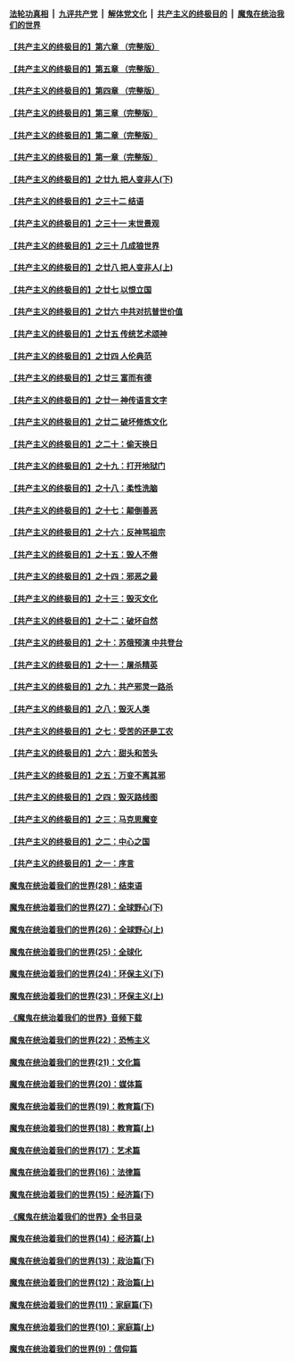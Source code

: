 

####  [法轮功真相](../../../../basic/blob/master/README.md?t=07060302) &nbsp;|&nbsp; [九评共产党](../../../../9ping.md/blob/master/README.md?t=07060302) &nbsp;|&nbsp; [解体党文化](../../../../jtdwh.md/blob/master/README.md?t=07060302)  &nbsp;|&nbsp; [共产主义的终极目的](../../../../gczydzjmd.md/blob/master/README.md?t=07060302) &nbsp;|&nbsp; [魔鬼在统治我们的世界](../../../../mgztzwmdsj.md/blob/master/README.md?t=07060302) 

#### [【共产主义的终极目的】第六章 （完整版）](../pages/nsc422/n11428913.md?t=07060302) 

#### [【共产主义的终极目的】第五章 （完整版）](../pages/nsc422/n11428912.md?t=07060302) 

#### [【共产主义的终极目的】第四章 （完整版）](../pages/nsc422/n11428907.md?t=07060302) 

#### [【共产主义的终极目的】第三章（完整版）](../pages/nsc422/n11428848.md?t=07060302) 

#### [【共产主义的终极目的】第二章（完整版）](../pages/nsc422/n11428831.md?t=07060302) 

#### [【共产主义的终极目的】第一章（完整版）](../pages/nsc422/n11417651.md?t=07060302) 

#### [【共产主义的终极目的】之廿九 把人变非人(下)](../pages/nsc422/n11344140.md?t=07060302) 

#### [【共产主义的终极目的】之三十二 结语](../pages/nsc422/n11360535.md?t=07060302) 

#### [【共产主义的终极目的】之三十一 末世景观](../pages/nsc422/n11351129.md?t=07060302) 

#### [【共产主义的终极目的】之三十 几成狼世界](../pages/nsc422/n11348280.md?t=07060302) 

#### [【共产主义的终极目的】之廿八 把人变非人(上)](../pages/nsc422/n11340492.md?t=07060302) 

#### [【共产主义的终极目的】之廿七 以恨立国](../pages/nsc422/n11336944.md?t=07060302) 

#### [【共产主义的终极目的】之廿六 中共对抗普世价值](../pages/nsc422/n11324785.md?t=07060302) 

#### [【共产主义的终极目的】之廿五 传统艺术颂神](../pages/nsc422/n11296396.md?t=07060302) 

#### [【共产主义的终极目的】之廿四 人伦典范](../pages/nsc422/n11296397.md?t=07060302) 

#### [【共产主义的终极目的】之廿三 富而有德](../pages/nsc422/n11283598.md?t=07060302) 

#### [【共产主义的终极目的】之廿一 神传语言文字](../pages/nsc422/n11263265.md?t=07060302) 

#### [【共产主义的终极目的】之廿二 破坏修炼文化](../pages/nsc422/n11245728.md?t=07060302) 

#### [【共产主义的终极目的】之二十：偷天换日](../pages/nsc422/n11238846.md?t=07060302) 

#### [【共产主义的终极目的】之十九：打开地狱门](../pages/nsc422/n11206376.md?t=07060302) 

#### [【共产主义的终极目的】之十八：柔性洗脑](../pages/nsc422/n11199994.md?t=07060302) 

#### [【共产主义的终极目的】之十七：颠倒善恶](../pages/nsc422/n11179782.md?t=07060302) 

#### [【共产主义的终极目的】之十六：反神骂祖宗](../pages/nsc422/n11166798.md?t=07060302) 

#### [【共产主义的终极目的】之十五：毁人不倦](../pages/nsc422/n11166792.md?t=07060302) 

#### [【共产主义的终极目的】之十四：邪恶之最](../pages/nsc422/n11150249.md?t=07060302) 

#### [【共产主义的终极目的】之十三：毁灭文化](../pages/nsc422/n11135227.md?t=07060302) 

#### [【共产主义的终极目的】之十二：破坏自然](../pages/nsc422/n11135214.md?t=07060302) 

#### [【共产主义的终极目的】之十：苏俄预演 中共登台](../pages/nsc422/n11118424.md?t=07060302) 

#### [【共产主义的终极目的】之十一：屠杀精英](../pages/nsc422/n11118442.md?t=07060302) 

#### [【共产主义的终极目的】之九：共产邪灵一路杀](../pages/nsc422/n11114139.md?t=07060302) 

#### [【共产主义的终极目的】之八：毁灭人类](../pages/nsc422/n11108503.md?t=07060302) 

#### [【共产主义的终极目的】之七：受苦的还是工农](../pages/nsc422/n11101809.md?t=07060302) 

#### [【共产主义的终极目的】之六：甜头和苦头](../pages/nsc422/n11096971.md?t=07060302) 

#### [【共产主义的终极目的】之五：万变不离其邪](../pages/nsc422/n11091285.md?t=07060302) 

#### [【共产主义的终极目的】之四：毁灭路线图](../pages/nsc422/n11086284.md?t=07060302) 

#### [【共产主义的终极目的】之三：马克思魔变](../pages/nsc422/n11061941.md?t=07060302) 

#### [【共产主义的终极目的】之二：中心之国](../pages/nsc422/n11047728.md?t=07060302) 

#### [【共产主义的终极目的】之一：序言](../pages/nsc422/n11086077.md?t=07060302) 

#### [魔鬼在统治着我们的世界(28)：结束语](../pages/nsc422/n10936246.md?t=07060302) 

#### [魔鬼在统治着我们的世界(27)：全球野心(下)](../pages/nsc422/n10928319.md?t=07060302) 

#### [魔鬼在统治着我们的世界(26)：全球野心(上)](../pages/nsc422/n10900318.md?t=07060302) 

#### [魔鬼在统治着我们的世界(25)：全球化](../pages/nsc422/n10788205.md?t=07060302) 

#### [魔鬼在统治着我们的世界(24)：环保主义(下)](../pages/nsc422/n10695307.md?t=07060302) 

#### [魔鬼在统治着我们的世界(23)：环保主义(上)](../pages/nsc422/n10688613.md?t=07060302) 

#### [《魔鬼在统治着我们的世界》音频下载](../pages/nsc422/n10635553.md?t=07060302) 

#### [魔鬼在统治着我们的世界(22)：恐怖主义](../pages/nsc422/n10614727.md?t=07060302) 

#### [魔鬼在统治着我们的世界(21)：文化篇](../pages/nsc422/n10597706.md?t=07060302) 

#### [魔鬼在统治着我们的世界(20)：媒体篇](../pages/nsc422/n10586579.md?t=07060302) 

#### [魔鬼在统治着我们的世界(19)：教育篇(下)](../pages/nsc422/n10564808.md?t=07060302) 

#### [魔鬼在统治着我们的世界(18)：教育篇(上)](../pages/nsc422/n10526970.md?t=07060302) 

#### [魔鬼在统治着我们的世界(17)：艺术篇](../pages/nsc422/n10499093.md?t=07060302) 

#### [魔鬼在统治着我们的世界(16)：法律篇](../pages/nsc422/n10485969.md?t=07060302) 

#### [魔鬼在统治着我们的世界(15)：经济篇(下)](../pages/nsc422/n10469975.md?t=07060302) 

#### [《魔鬼在统治着我们的世界》全书目录](../pages/nsc422/n10464261.md?t=07060302) 

#### [魔鬼在统治着我们的世界(14)：经济篇(上)](../pages/nsc422/n10457370.md?t=07060302) 

#### [魔鬼在统治着我们的世界(13)：政治篇(下)](../pages/nsc422/n10448270.md?t=07060302) 

#### [魔鬼在统治着我们的世界(12)：政治篇(上)](../pages/nsc422/n10444576.md?t=07060302) 

#### [魔鬼在统治着我们的世界(11)：家庭篇(下)](../pages/nsc422/n10440961.md?t=07060302) 

#### [魔鬼在统治着我们的世界(10)：家庭篇(上)](../pages/nsc422/n10435448.md?t=07060302) 

#### [魔鬼在统治着我们的世界(9)：信仰篇](../pages/nsc422/n10432159.md?t=07060302) 


